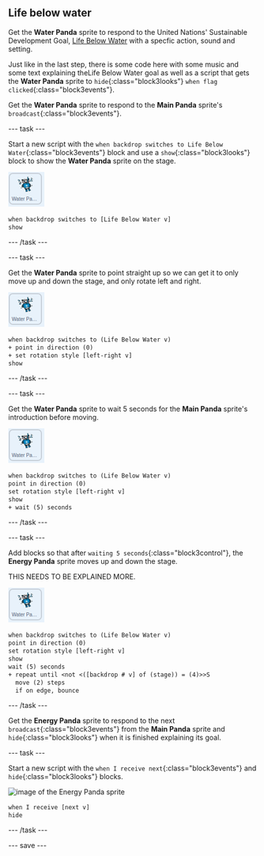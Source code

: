## Life below water

Get the **Water Panda** sprite to respond to the United Nations' Sustainable Development Goal, [Life Below Water](https://www.undp.org/content/undp/en/home/sustainable-development-goals/goal-14-life-below-water.html) with a specfic action, sound and setting.

Just like in the last step, there is some code here with some music and some text explaining theLife Below Water goal as well as a script that gets the **Water Panda** sprite to `hide`{:class="block3looks"} `when flag clicked`{:class="block3events"}.

Get the **Water Panda** sprite to respond to the **Main Panda** sprite's `broadcast`{:class="block3events"}.

--- task ---

Start a new script with the `when backdrop switches to Life Below Water`{:class="block3events"} block and use a `show`{:class="block3looks"} block to show the **Water Panda** sprite on the stage.

![image of the Water Panda sprite](images/waterpanda-sprite.png)

```blocks3
when backdrop switches to [Life Below Water v]
show
```

--- /task ---

--- task ---

Get the **Water Panda** sprite to point straight up so we can get it to only move up and down the stage, and only rotate left and right.

![image of the Water Panda sprite](images/waterpanda-sprite.png)

```blocks3
when backdrop switches to (Life Below Water v)
+ point in direction (0)
+ set rotation style [left-right v]
show
```

--- /task ---

--- task ---

Get the **Water Panda** sprite to wait 5 seconds for the **Main Panda** sprite's introduction before moving.

![image of the Water Panda sprite](images/waterpanda-sprite.png)

```blocks3
when backdrop switches to (Life Below Water v)
point in direction (0)
set rotation style [left-right v]
show
+ wait (5) seconds
```
--- /task ---

--- task ---

Add blocks so that after `waiting 5 seconds`{:class="block3control"}, the **Energy Panda** sprite moves up and down the stage.

THIS NEEDS TO BE EXPLAINED MORE.

![image of the Water Panda sprite](images/waterpanda-sprite.png)

```blocks3
when backdrop switches to (Life Below Water v)
point in direction (0)
set rotation style [left-right v]
show
wait (5) seconds
+ repeat until <not <([backdrop # v] of (stage)) = (4)>>S
  move (2) steps
  if on edge, bounce
```

--- /task ---

Get the **Energy Panda** sprite to respond to the next `broadcast`{:class="block3events"} from the **Main Panda** sprite and `hide`{:class="block3looks"} when it is finished explaining its goal.

--- task ---

Start a new script with the `when I receive next`{:class="block3events"} and `hide`{:class="block3looks"} blocks.

![image of the Energy Panda sprite](images/climateactionpanda-sprite.png)

```blocks3
when I receive [next v]
hide
```

--- /task ---

--- save ---
